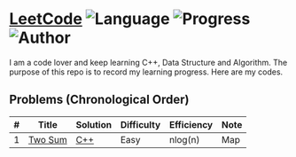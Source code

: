 # [LeetCode](https://leetcode.com/problemset/all/) ![Language](https://img.shields.io/badge/Language-C%2B%2B-orange.svg) ![Progress](https://img.shields.io/badge/Progress-1/1617-green.svg) ![Author](https://img.shields.io/badge/Author-Cray%20Xu-blue.svg)

I am a code lover and keep learning C++, Data Structure and Algorithm.
The purpose of this repo is to record my learning progress.
Here are my codes.

## Problems (Chronological Order)

| # | Title | Solution | Difficulty | Efficiency | Note |
|---| ----- | -------- | ---------- | ---------- | ---- |
| 1 |[Two Sum](https://leetcode.com/problems/two-sum/n)| [C++](./C++/two-sum.cpp) | Easy | nlog(n) | Map

